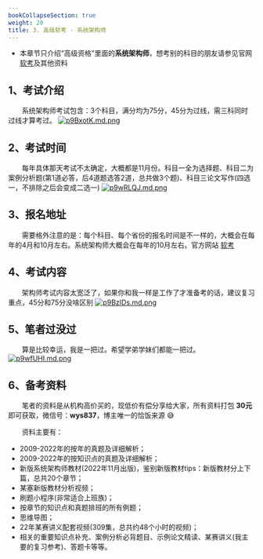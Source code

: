 ```yaml
---
bookCollapseSection: true
weight: 20
title: 3. 高级软考 - 系统架构师
---
```


- 本章节只介绍“高级资格”里面的**系统架构师**，想考别的科目的朋友请参见官网 [软考](https://www.ruankao.org.cn/)及其他资料

## 1、考试介绍

&emsp;&emsp;系统架构师考试包含：3个科目，满分均为75分，45分为过线，需三科同时过线才算考过。
[![p9BxotK.md.png](https://s1.ax1x.com/2023/05/10/p9BxotK.md.png)](https://imgse.com/i/p9BxotK)

## 2、考试时间

&emsp;&emsp;每年具体那天考试不太确定，大概都是11月份。科目一全为选择题、科目二为案例分析题(第1道必答，后4道题选答2道，总共做3个题)、科目三论文写作(四选一，不排除之后会变成二选一)
[![p9wRLQJ.md.png](https://s1.ax1x.com/2023/05/08/p9wRLQJ.md.png)](https://imgse.com/i/p9wRLQJ)

## 3、报名地址

&emsp;&emsp;需要格外注意的是：每个科目、每个省份的报名时间是不一样的，大概会在每年的4月和10月左右。系统架构师大概会在每年的10月左右。官方网站 [软考](https://www.ruankao.org.cn/)

## 4、考试内容

&emsp;&emsp;架构师考试内容太宽泛了，如果你和我一样是工作了才准备考的话，建议复习重点，45分和75分没啥区别
[![p9BzIDs.md.png](https://s1.ax1x.com/2023/05/10/p9BzIDs.md.png)](https://imgse.com/i/p9BzIDs)

## 5、笔者过没过

&emsp;&emsp;算是比较幸运，我是一把过。希望学弟学妹们都能一把过。
[![p9wfUHI.md.png](https://s1.ax1x.com/2023/05/08/p9wfUHI.md.png)](https://imgse.com/i/p9wfUHI)

## 6、备考资料

&emsp;&emsp;笔者的资料是从机构高价买的，现低价有偿分享给大家，所有资料打包 **30元** 即可获取，微信号：**wys837**，博主唯一的恰饭来源 😅

&emsp;&emsp;资料主要有：

- 2009-2022年的按年的真题及详细解析；
- 2009-2022年的按知识点的真题及详细解析；
- 新版系统架构师教材(2022年11月出版)，鉴别新版教材tips：新版教材分上下篇，总共20个章节；
- 某塞新版教材分析视频；
- 刷题小程序(非常适合上班族)；
- 按章节的知识点和真题排班的所有例题；
- 思维导图；
- 22年某赛讲义配套视频(309集，总共约48个小时的视频)；
- 相关的重要知识点补充、案例分析必背题目、示例论文精读、某赛讲义(我主要的复习参考)、答题卡等等。
